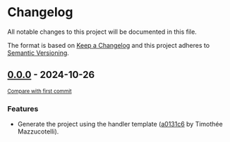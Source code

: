 # Changelog
All notable changes to this project will be documented in this file.

The format is based on [Keep a Changelog](http://keepachangelog.com/en/1.0.0/)
and this project adheres to [Semantic Versioning](http://semver.org/spec/v2.0.0.html).

<!-- insertion marker -->
## [0.0.0](https://github.com/mkdocstrings/javascript/releases/tag/0.0.0) - 2024-10-26

<small>[Compare with first commit](https://github.com/mkdocstrings/javascript/compare/a0131c63ba061511784515e30a91e8bb29f9d9cb...0.0.0)</small>

### Features

- Generate the project using the handler template ([a0131c6](https://github.com/mkdocstrings/javascript/commit/a0131c63ba061511784515e30a91e8bb29f9d9cb) by Timothée Mazzucotelli).
